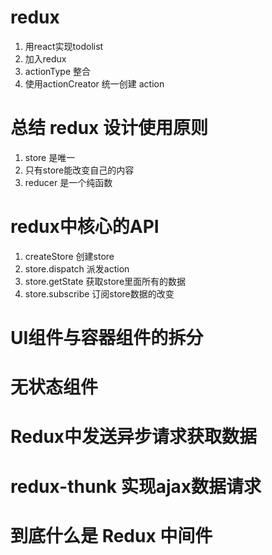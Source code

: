 # redux
1. 用react实现todolist
2. 加入redux
3. actionType 整合
4. 使用actionCreator 统一创建 action

# 总结 redux 设计使用原则
1. store 是唯一
2. 只有store能改变自己的内容
3. reducer 是一个纯函数

# redux中核心的API
1. createStore 创建store
2. store.dispatch  派发action
3. store.getState 获取store里面所有的数据
4. store.subscribe 订阅store数据的改变



# UI组件与容器组件的拆分 

# 无状态组件

# Redux中发送异步请求获取数据

# redux-thunk 实现ajax数据请求


# 到底什么是 Redux 中间件

